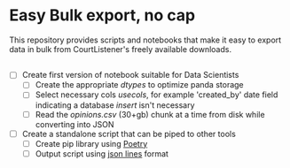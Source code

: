 # Easy Bulk export, no cap
This repository provides scripts and notebooks that make it easy to export data in bulk from CourtListener's freely available downloads.

##
* [ ] Create first version of notebook suitable for Data Scientists
  * [ ] Create the appropriate _dtypes_ to optimize panda storage
  * [ ] Select necessary cols _usecols_, for example 'created_by' date field indicating a database _insert_ isn't necessary
  * [ ] Read the _opinions.csv_ (30+gb) chunk at a time from disk while converting into JSON
* [ ] Create a standalone script that can be piped to other tools
  * [ ] Create pip library using [Poetry](https://python-poetry.org/)
  * [ ] Output script using [json lines](https://jsonlines.org/examples/) format
